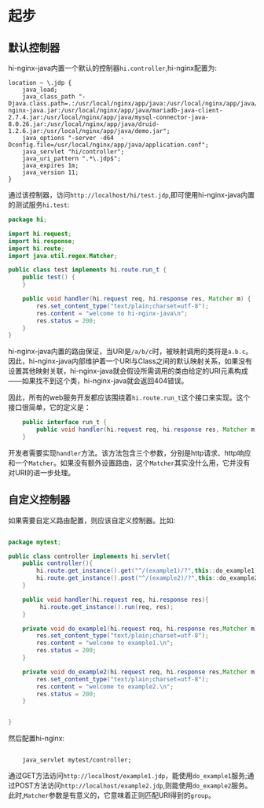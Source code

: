 # 起步

## 默认控制器

hi-nginx-java内置一个默认的控制器`hi.controller`,hi-nginx配置为:

```nginx
location ~ \.jdp {
    java_load;
    java_class_path "-Djava.class.path=.:/usr/local/nginx/app/java:/usr/local/nginx/app/java/hi-nginx-java.jar:/usr/local/nginx/app/java/mariadb-java-client-2.7.4.jar:/usr/local/nginx/app/java/mysql-connector-java-8.0.26.jar:/usr/local/nginx/app/java/druid-1.2.6.jar:/usr/local/nginx/app/java/demo.jar";
    java_options "-server -d64  -Dconfig.file=/usr/local/nginx/app/java/application.conf";
    java_servlet "hi/controller";
    java_uri_pattern ".*\.jdp$";
    java_expires 1m;
    java_version 11;    
}

```
通过该控制器，访问`http://localhost/hi/test.jdp`,即可使用hi-nginx-java内置的测试服务`hi.test`:
```java
package hi;

import hi.request;
import hi.response;
import hi.route;
import java.util.regex.Matcher;

public class test implements hi.route.run_t {
    public test() {
    }

    public void handler(hi.request req, hi.response res, Matcher m) {
        res.set_content_type("text/plain;charset=utf-8");
        res.content = "welcome to hi-nginx-java\n";
        res.status = 200;
    }
}

```

hi-nginx-java内置的路由保证，当URI是`/a/b/c`时，被映射调用的类将是`a.b.c`。因此，hi-nginx-java内部维护着一个URI与Class之间的默认映射关系，如果没有设置其他映射关联，hi-nginx-java就会假设所需调用的类由给定的URI元素构成——如果找不到这个类，hi-nginx-java就会返回404错误。

因此，所有的web服务开发都应该围绕着`hi.route.run_t`这个接口来实现。这个接口很简单，它的定义是：
```java
    public interface run_t {
        public void handler(hi.request req, hi.response res, Matcher m);
    }
```
开发者需要实现`handler`方法。该方法包含三个参数，分别是http请求、http响应和一个`Matcher`。如果没有额外设置路由，这个`Matcher`其实没什么用，它并没有对URI的进一步处理。

## 自定义控制器

如果需要自定义路由配置，则应该自定义控制器。比如:

```java

package mytest;

public class controller implements hi.servlet{
    public controller(){
        hi.route.get_instance().get("^/(example1)/?",this::do_example1));
        hi.route.get_instance().post("^/(example2)/?",this::do_example2));
    }

    public void handler(hi.request req, hi.response res){
         hi.route.get_instance().run(req, res);
    }

    private void do_example1(hi.request req, hi.response res,Matcher m){
        res.set_content_type("text/plain;charset=utf-8");
        res.content = "welcome to example1.\n";
        res.status = 200;
    }

    private void do_example2(hi.request req, hi.response res,Matcher m){
        res.set_content_type("text/plain;charset=utf-8");
        res.content = "welcome to example2.\n";
        res.status = 200;
    }


}


```

然后配置hi-nginx:
```nginx

    java_servlet mytest/controller;

```

通过GET方法访问`http://localhost/example1.jdp`，能使用`do_example1`服务;通过POST方法访问`http://localhost/example2.jdp`,则能使用`do_example2`服务。此时,`Matcher`参数是有意义的，它意味着正则匹配URI得到的`group`。

